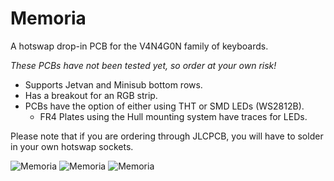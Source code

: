 # Memoria
 A hotswap drop-in PCB for the V4N4G0N family of keyboards.

 *These PCBs have not been tested yet, so order at your own risk!*
 
 - Supports Jetvan and Minisub bottom rows.
 - Has a breakout for an RGB strip.
 - PCBs have the option of either using THT or SMD LEDs (WS2812B).
   + FR4 Plates using the Hull mounting system have traces for LEDs.

Please note that if you are ordering through JLCPCB, you will have to solder in your own hotswap sockets.

![Memoria](https://i.imgur.com/CQLJ4b7.png)
![Memoria](https://i.imgur.com/xMP2GJ9.png)
![Memoria](https://i.imgur.com/tTUV28m.png)